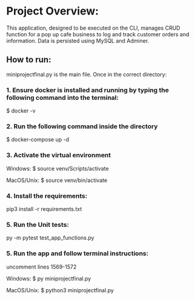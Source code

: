 # Project Overview:

This application, designed to be executed on the CLI, manages CRUD function for a pop up cafe business to log and track customer orders and information. Data is persisted using MySQL and Adminer. 

## How to run: 

miniprojectfinal.py is the main file. Once in the correct directory:

### 1. Ensure docker is installed and running by typing the following command into the terminal:

$ docker -v 

### 2. Run the following command inside the directory

$ docker-compose up -d 

### 3. Activate the virtual environment

Windows:
$ source venv/Scripts/activate

MacOS/Unix:
$ source venv/bin/activate

### 4. Install the requirements:

pip3 install -r requirements.txt

### 5. Run the Unit tests:

py -m pytest test_app_functions.py

### 5. Run the app and follow terminal instructions:

uncomment lines 1569-1572

Windows:
$ py miniprojectfinal.py

MacOS/Unix:
$ python3 miniprojectfinal.py
